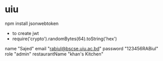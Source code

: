 # uiu

npm install jsonwebtoken

- to create jwt
- require('crypto').randomBytes(64).toString('hex')

name
"Sajed"
email
"rabiul@bscse.uiu.ac.bd"
password
"123456RABiul"
role
"admin"
restaurantName
"khan's Kitchen"
